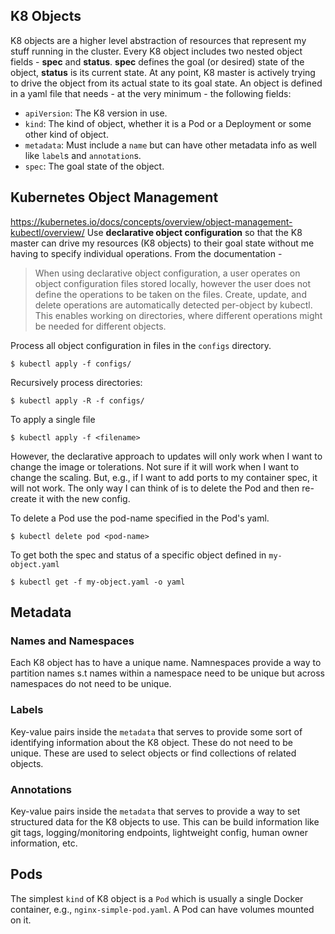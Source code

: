 ## K8 Objects
K8 objects are a higher level abstraction of resources that represent my stuff running in the cluster. Every K8 object includes two nested object fields - **spec** and **status**. **spec** defines the goal (or desired) state of the object, **status** is its current state. At any point, K8 master is actively trying to drive the object from its actual state to its goal state. An object is defined in a yaml file that needs - at the very minimum - the following fields:

  * `apiVersion`: The K8 version in use.
  * `kind`: The kind of object, whether it is a Pod or a Deployment or some other kind of object.
  * `metadata`: Must include a `name` but can have other metadata info as well like `label`s and `annotation`s.
  * `spec`: The goal state of the object.

## Kubernetes Object Management
https://kubernetes.io/docs/concepts/overview/object-management-kubectl/overview/
Use **declarative object configuration** so that the K8 master can drive my resources (K8 objects) to their goal state without me having to specify individual operations. From the documentation -
>When using declarative object configuration, a user operates on object configuration files stored locally, however the user does not define the operations to be taken on the files. Create, update, and delete operations are automatically detected per-object by kubectl. This enables working on directories, where different operations might be needed for different objects.

Process all object configuration in files in the `configs` directory.
```
$ kubectl apply -f configs/
```

Recursively process directories:
```
$ kubectl apply -R -f configs/
```

To apply a single file
```
$ kubectl apply -f <filename>
```

However, the declarative approach to updates will only work when I want to change the image or tolerations. Not sure if it will work when I want to change the scaling. But, e.g., if I want to add ports to my container spec, it will not work. The only way I can think of is to delete the Pod and then re-create it with the new config.

To delete a Pod use the pod-name specified in the Pod's yaml.
```
$ kubectl delete pod <pod-name>
```

To get both the spec and status of a specific object defined in `my-object.yaml`
```
$ kubectl get -f my-object.yaml -o yaml
```

## Metadata
### Names and Namespaces
Each K8 object has to have a unique name. Namnespaces provide a way to partition names s.t names within a namespace need to be unique but across namespaces do not need to be unique.

### Labels
Key-value pairs inside the `metadata` that serves to provide some sort of identifying information about the K8 object. These do not need to be unique. These are used to select objects or find collections of related objects.

### Annotations
Key-value pairs inside the `metadata` that serves to provide a way to set structured data for the K8 objects to use. This can be build information like git tags, logging/monitoring endpoints, lightweight config, human owner information, etc.

## Pods
The simplest `kind` of K8 object is a `Pod` which is usually a single Docker container, e.g., `nginx-simple-pod.yaml`. A Pod can have volumes mounted on it.

